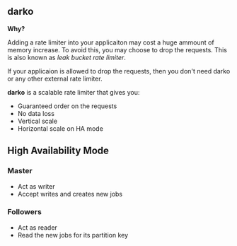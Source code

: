 ## darko

**Why?**

Adding a rate limiter into your applicaiton may cost a huge ammount of memory increase. To avoid this, you may choose to drop the requests. This is also known as *leak bucket rate limiter*.

If your applicaion is allowed to drop the requests, then you don't need darko or any other external rate limiter.

**darko** is a scalable rate limiter that gives you:
- Guaranteed order on the requests
- No data loss
- Vertical scale
- Horizontal scale on HA mode


## High Availability Mode

### Master

- Act as writer
- Accept writes and creates new jobs

### Followers

- Act as reader
- Read the new jobs for its partition key

